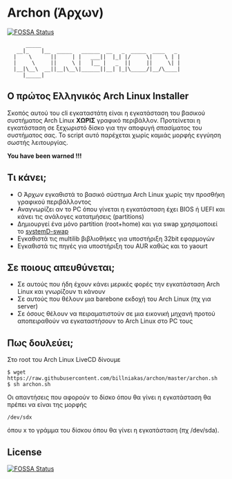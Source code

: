 # Archon (Άρχων)
[![FOSSA Status](https://app.fossa.com/api/projects/git%2Bgithub.com%2Fbillniakas%2Farchon.svg?type=shield)](https://app.fossa.com/projects/git%2Bgithub.com%2Fbillniakas%2Farchon?ref=badge_shield)


```
      _____  
   __|_    |__  _____   ______  __   _  _____  ____   _  
  |    \      ||     | |   ___||  |_| |/     \|    \ | | 
  |     \     ||     \ |   |__ |   _  ||     ||     \| | 
  |__|\__\  __||__|\__\|______||__| |_|\_____/|__/\____| 
     |_____|                                            
```

## Ο πρώτος Ελληνικός Arch Linux Installer

Σκοπός αυτού του cli εγκαταστάτη είναι η εγκατάσταση του
βασικού συστήματος Arch Linux **ΧΩΡΙΣ** γραφικό περιβάλλον.
Προτείνεται η εγκατάσταση σε ξεχωριστό δίσκο για την 
αποφυγή σπασίματος του συστήματος σας. Το script αυτό 
παρέχεται χωρίς καμιάς μορφής εγγύηση σωστής λειτουργίας.

**You have been warned !!!**
## Τι κάνει;
* Ο Άρχων εγκαθιστά το βασικό σύστημα Arch Linux χωρίς την προσθήκη γραφικού περιβάλλοντος
* Αναγνωρίζει αν το PC όπου γίνεται η εγκατάσταση έχει BIOS ή UEFI και κάνει τις ανάλογες κατατμήσεις (partitions)
* Δημιουργεί ένα μόνο partition (root+home) και για swap χρησιμοποιεί το [systemD-swap](https://github.com/Nefelim4ag/systemd-swap)
* Εγκαθιστά τις multilib βιβλιοθήκες για υποστήριξη 32bit εφαρμογών
* Εγκαθιστά τις πηγές για υποστήριξη του AUR καθώς και το yaourt
## Σε ποιους απευθύνεται;
* Σε αυτούς που ήδη έχουν κάνει μερικές φορές την εγκατάσταση Arch Linux και γνωρίζουν τι κάνουν
* Σε αυτούς που θέλουν μια barebone εκδοχή του Arch Linux (πχ για server)
* Σε όσους θέλουν να πειραματιστούν σε μια εικονική μηχανή προτού αποπειραθούν να εγκαταστήσουν το Arch Linux στο PC τους

## Πως δουλεύει;
Στο root του Arch Linux LiveCD δίνουμε
```
$ wget https://raw.githubusercontent.com/billniakas/archon/master/archon.sh
$ sh archon.sh
```
Οι απαντήσεις που αφορούν το δίσκο όπου θα γίνει η εγκατάσταση θα πρέπει να είναι της μορφής
```
/dev/sdx
```
όπου x το γράμμα του δίσκου όπου θα γίνει η εγκατάσταση (πχ /dev/sda).


## License
[![FOSSA Status](https://app.fossa.com/api/projects/git%2Bgithub.com%2Fbillniakas%2Farchon.svg?type=large)](https://app.fossa.com/projects/git%2Bgithub.com%2Fbillniakas%2Farchon?ref=badge_large)
